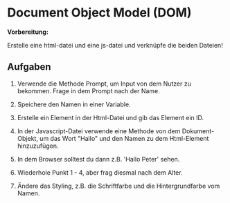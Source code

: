 # Document Object Model (DOM)
**Vorbereitung:**

Erstelle eine html-datei und eine js-datei und verknüpfe die beiden Dateien!

## Aufgaben
1. Verwende die Methode Prompt, um Input von dem Nutzer zu bekommen. Frage in dem  Prompt  nach der Name. 

2. Speichere den Namen in einer Variable.

3. Erstelle ein Element in der Html-Datei und gib das Element ein ID.

4. In der Javascript-Datei verwende eine Methode von dem Dokument-Objekt, um das Wort "Hallo" und den Namen  zu dem Html-Element hinzuzufügen. 

5. In dem Browser solltest du dann z.B. 'Hallo Peter' sehen.

6. Wiederhole Punkt 1 - 4, aber frag diesmal nach dem Alter.

7. Ändere das Styling, z.B. die Schriftfarbe und die Hintergrundfarbe vom Namen.



